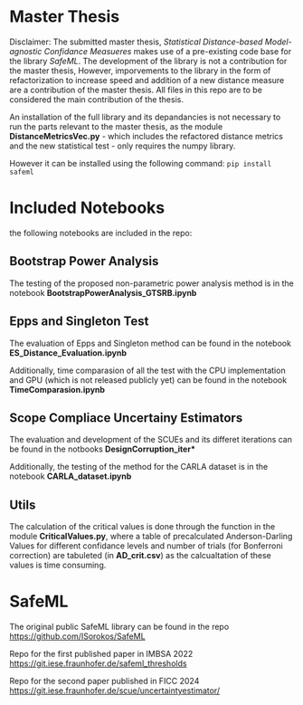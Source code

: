 # Master Thesis
Disclaimer: The submitted master thesis, _Statistical Distance-based Model-agnostic Confidance Measueres_ makes use of a pre-existing code base for the library _SafeML_. The development of the library is not a contribution for the master thesis, However, imporvements to the library in the form of refactorization to increase speed and addition of a new distance measure are a contribution of the master thesis. All files in this repo are to be considered the main contribution of the thesis.

An installation of the full library and its depandancies is not necessary to run the parts relevant to the master thesis, as the module **DistanceMetricsVec.py** - which includes the refactored distance metrics and the new statistical test - only requires the numpy library.

However it can be installed using the following command:
`pip install safeml`


# Included Notebooks

the following notebooks are included in the repo:
## Bootstrap Power Analysis

The testing of the proposed non-parametric power analysis method is in the notebook
**BootstrapPowerAnalysis_GTSRB.ipynb**

## Epps and Singleton Test

The evaluation of Epps and Singleton method can be found in the notebook
**ES_Distance_Evaluation.ipynb**

Additionally, time comparasion of all the test with the CPU implementation and GPU (which is not released publicly yet) can be found in the notebook
**TimeComparasion.ipynb**

## Scope Compliace Uncertainy Estimators 

The evaluation and development of the SCUEs and its differet iterations can be found in the notbooks
__DesignCorruption_iter*__

Additionally, the testing of the method for the CARLA dataset is in the notebook
**CARLA_dataset.ipynb**

## Utils

The calculation of the critical values is done through the function in the module **CriticalValues.py**, where a table of precalculated Anderson-Darling Values for different confidance levels and number of trials (for Bonferroni correction) are tabuleted (in **AD_crit.csv**) as the calcualtation of these values is time consuming.



# SafeML

The original public SafeML library can be found in the repo
https://github.com/ISorokos/SafeML

Repo for the first published paper in IMBSA 2022 https://git.iese.fraunhofer.de/safeml_thresholds

Repo for the second paper published in FICC 2024 https://git.iese.fraunhofer.de/scue/uncertaintyestimator/
